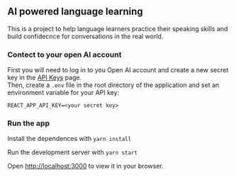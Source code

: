 ## AI powered language learning

This is a project to help language learners practice their speaking skills and build confidecnce for conversations in the real world.

### Contect to your open AI account

First you will need to log in to you Open AI account and create a new secret key in the [API Keys](https://platform.openai.com/api-keys) page.
<br />Then, create a `.env` file in the root directory of the application and set an environment variable for your API key:

`REACT_APP_API_KEY=<your secret key>`

### Run the app

Install the dependences with `yarn install`

Run the development server with `yarn start`

Open [http://localhost:3000](http://localhost:3000) to view it in your browser.
